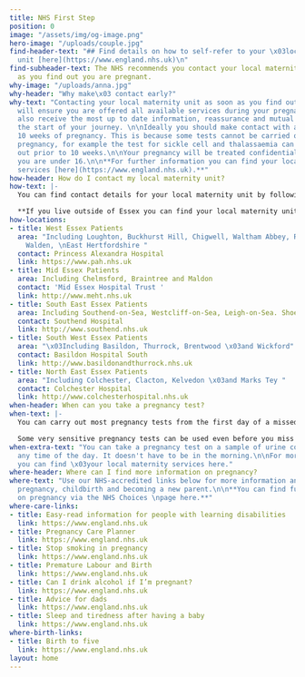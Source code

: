 ```yaml
---
title: NHS First Step
position: 0
image: "/assets/img/og-image.png"
hero-image: "/uploads/couple.jpg"
find-header-text: "## Find details on how to self-refer to your \x03local maternity
  unit [here](https://www.england.nhs.uk)\n"
find-subheader-text: The NHS recommends you contact your local maternity unit as soon
  as you find out you are pregnant.
why-image: "/uploads/anna.jpg"
why-header: "Why make\x03 contact early?"
why-text: "Contacting your local maternity unit as soon as you find out you are pregnant
  will ensure you are offered all available services during your pregnancy. You will
  also receive the most up to date information, reassurance and mutual support at
  the start of your journey. \n\nIdeally you should make contact with a midwife before
  10 weeks of pregnancy. This is because some tests cannot be carried out later in
  pregnancy, for example the test for sickle cell and thalassaemia can only be carried
  out prior to 10 weeks.\n\nYour pregnancy will be treated confidentially, even if
  you are under 16.\n\n**For further information you can find your local maternity
  services [here](https://www.england.nhs.uk).**"
how-header: How do I contact my local maternity unit?
how-text: |-
  You can find contact details for your local maternity unit by following the links on this page.

  **If you live outside of Essex you can find your local maternity unit via the NHS Choices page here.**
how-locations:
- title: West Essex Patients
  area: "Including Loughton, Buckhurst Hill, Chigwell, Waltham Abbey, Rodings , Saffron
    Walden, \nEast Hertfordshire "
  contact: Princess Alexandra Hospital
  link: https://www.pah.nhs.uk
- title: Mid Essex Patients
  area: Including Chelmsford, Braintree and Maldon
  contact: 'Mid Essex Hospital Trust '
  link: http://www.meht.nhs.uk
- title: South East Essex Patients
  area: Including Southend-on-Sea, Westcliff-on-Sea, Leigh-on-Sea. Shoeburyness
  contact: Southend Hospital
  link: http://www.southend.nhs.uk
- title: South West Essex Patients
  area: "\x03Including Basildon, Thurrock, Brentwood \x03and Wickford"
  contact: Basildon Hospital South
  link: http://www.basildonandthurrock.nhs.uk
- title: North East Essex Patients
  area: "Including Colchester, Clacton, Kelvedon \x03and Marks Tey "
  contact: Colchester Hospital
  link: http://www.colchesterhospital.nhs.uk
when-header: When can you take a pregnancy test?
when-text: |-
  You can carry out most pregnancy tests from the first day of a missed period. If you don't know when your next period is due, take the test at least 21 days after you last had unprotected sex.

  Some very sensitive pregnancy tests can be used even before you miss a period, from as early as eight days after conception.
when-extra-text: "You can take a pregnancy test on a sample of urine collected at
  any time of the day. It doesn't have to be in the morning.\n\nFor more information
  you can find \x03your local maternity services here."
where-header: Where can I find more information on pregnancy?
where-text: "Use our NHS-accredited links below for more information and support on
  pregnancy, childbirth and becoming a new parent.\n\n**You can find further information
  on pregnancy via the NHS Choices \npage here.**"
where-care-links:
- title: Easy-read information for people with learning disabilities
  link: https://www.england.nhs.uk
- title: Pregnancy Care Planner
  link: https://www.england.nhs.uk
- title: Stop smoking in pregnancy
  link: https://www.england.nhs.uk
- title: Premature Labour and Birth
  link: https://www.england.nhs.uk
- title: Can I drink alcohol if I’m pregnant?
  link: https://www.england.nhs.uk
- title: Advice for dads
  link: https://www.england.nhs.uk
- title: Sleep and tiredness after having a baby
  link: https://www.england.nhs.uk
where-birth-links:
- title: Birth to five
  link: https://www.england.nhs.uk
layout: home
---
```


